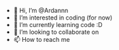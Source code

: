 - 👋 Hi, I’m @Ardannn
- 👀 I’m interested in coding (for now)
- 🌱 I’m currently learning code :D
- 💞️ I’m looking to collaborate on 
- 📫 How to reach me 

<!---
Ardannn/Ardannn is a ✨ special ✨ repository because its `README.md` (this file) appears on your GitHub profile.
You can click the Preview link to take a look at your changes.
--->
